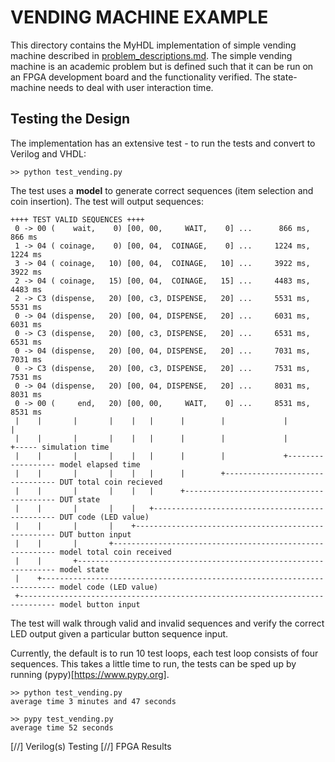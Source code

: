 VENDING MACHINE EXAMPLE
=======================
This directory contains the MyHDL implementation of simple 
vending machine described in 
[problem_descriptions.md](https://github.com/schoeberl/comphdl/blob/master/myhdl/vending/problem_statement.md).
The simple vending machine is an academic problem but is 
defined such that it can be run on an FPGA development 
board and the functionality verified.  The state-machine
needs to deal with user interaction time.

Testing the Design
------------------
The implementation has an extensive test - to run the 
tests and convert to Verilog and VHDL:

    >> python test_vending.py

The test uses a **model** to generate correct sequences
(item selection and coin insertion).  The test will output
sequences:

    ++++ TEST VALID SEQUENCES ++++
     0 -> 00 (    wait,    0) [00, 00,     WAIT,    0] ...      866 ms,      866 ms
     1 -> 04 ( coinage,    0) [00, 04,  COINAGE,    0] ...     1224 ms,     1224 ms
     3 -> 04 ( coinage,   10) [00, 04,  COINAGE,   10] ...     3922 ms,     3922 ms
     2 -> 04 ( coinage,   15) [00, 04,  COINAGE,   15] ...     4483 ms,     4483 ms
     2 -> C3 (dispense,   20) [00, c3, DISPENSE,   20] ...     5531 ms,     5531 ms
     0 -> 04 (dispense,   20) [00, 04, DISPENSE,   20] ...     6031 ms,     6031 ms
     0 -> C3 (dispense,   20) [00, c3, DISPENSE,   20] ...     6531 ms,     6531 ms
     0 -> 04 (dispense,   20) [00, 04, DISPENSE,   20] ...     7031 ms,     7031 ms
     0 -> C3 (dispense,   20) [00, c3, DISPENSE,   20] ...     7531 ms,     7531 ms
     0 -> 04 (dispense,   20) [00, 04, DISPENSE,   20] ...     8031 ms,     8031 ms
     0 -> 00 (     end,   20) [00, 00,     WAIT,    0] ...     8531 ms,     8531 ms
     |    |       |       |    |   |      |        |             |            |
     |    |       |       |    |   |      |        |             |            +----- simulation time
     |    |       |       |    |   |      |	       |             +------------------ model elapsed time
     |	  |	      |	      |    |   |      |	       +-------------------------------- DUT total coin recieved
     |	  |	      |	      |    |   |      +----------------------------------------- DUT state
     |	  |	      |	      |    |   +------------------------------------------------ DUT code (LED value)
     |    |       |       |    +---------------------------------------------------- DUT button input
     |    |       |       +--------------------------------------------------------- model total coin received
     |    |       +----------------------------------------------------------------- model state
     |    +------------------------------------------------------------------------- model code (LED value)
     +------------------------------------------------------------------------------ model button input 


The test will walk through valid and invalid sequences
and verify the correct LED output given a particular 
button sequence input.

Currently, the default is to run 10 test loops, each 
test loop consists of four sequences.  This takes a 
little time to run, the tests can be sped up by running
(pypy)[https://www.pypy.org].

    >> python test_vending.py
    average time 3 minutes and 47 seconds

    >> pypy test_vending.py
    average time 52 seconds

[//] Verilog(s) Testing
[//] FPGA Results
